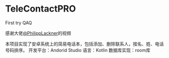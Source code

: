 # TeleContactPRO
First try QAQ

感谢大佬[@PhilippLackner](https://github.com/philipplackner)的视频 

本项目实现了安卓系统上的简易电话本，包括添加、删除联系人，按名、姓、电话号码排序。
开发平台：Andorid Studio
语言：Kotlin
数据库实现：room库
